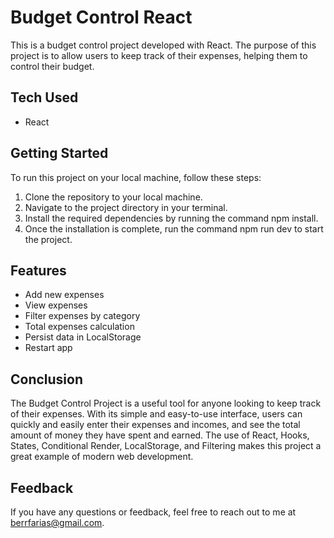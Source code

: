 
# Budget Control React

This is a budget control project developed with React. The purpose of this project is to allow users to keep track of their expenses, helping them to control their budget.

## Tech Used

- React

## Getting Started

To run this project on your local machine, follow these steps:

1. Clone the repository to your local machine.
2. Navigate to the project directory in your terminal.
3. Install the required dependencies by running the command npm install.
4. Once the installation is complete, run the command npm run dev to start the project.

## Features

- Add new expenses
- View expenses
- Filter expenses by category
- Total expenses calculation
- Persist data in LocalStorage
- Restart app

## Conclusion

The Budget Control Project is a useful tool for anyone looking to keep track of their expenses. With its simple and easy-to-use interface, users can quickly and easily enter their expenses and incomes, and see the total amount of money they have spent and earned. The use of React, Hooks, States, Conditional Render, LocalStorage, and Filtering makes this project a great example of modern web development.

## Feedback

 If you have any questions or feedback, feel free to reach out to me at berrfarias@gmail.com.
